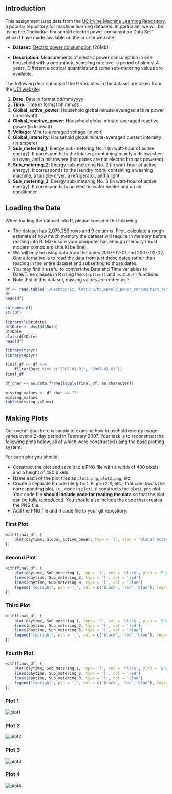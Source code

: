 ## Introduction

This assignment uses data from the [UC Irvine Machine Learning Repository](http://archive.ics.uci.edu/ml/), a popular repository for machine learning datasets. In particular, we will be using the "Individual household electric power consumption Data Set" which I have made available on the course web site:

* **Dataset**: [Electric power consumption](https://d396qusza40orc.cloudfront.net/exdata%2Fdata%2Fhousehold_power_consumption.zip) [20Mb]

* **Description**: Measurements of electric power consumption in one household with a one-minute sampling rate over a period of almost 4 years. Different electrical quantities and some sub-metering values are available.

The following descriptions of the 9 variables in the dataset are taken from the [UCI website](https://archive.ics.uci.edu/ml/datasets/Individual+household+electric+power+consumption):

1. **Date**: Date in format dd/mm/yyyy
2. **Time**: Time in format hh:mm:ss
3. **Global_active_power**: Household global minute-averaged active power (in kilowatt)
4. **Global_reactive_power**: Household global minute-averaged reactive power (in kilowatt)
5. **Voltage**: Minute-averaged voltage (in volt)
6. **Global_intensity**: Household global minute-averaged current intensity (in ampere)
7. **Sub_metering_1**: Energy sub-metering No. 1 (in watt-hour of active energy). It corresponds to the kitchen, containing mainly a dishwasher, an oven, and a microwave (hot plates are not electric but gas powered).
8. **Sub_metering_2**: Energy sub-metering No. 2 (in watt-hour of active energy). It corresponds to the laundry room, containing a washing machine, a tumble-dryer, a refrigerator, and a light.
9. **Sub_metering_3**: Energy sub-metering No. 3 (in watt-hour of active energy). It corresponds to an electric water heater and an air-conditioner.

## Loading the Data

When loading the dataset into R, please consider the following:

* The dataset has 2,075,259 rows and 9 columns. First, calculate a rough estimate of how much memory the dataset will require in memory before reading into R. Make sure your computer has enough memory (most modern computers should be fine).
* We will only be using data from the dates 2007-02-01 and 2007-02-02. One alternative is to read the data from just those dates rather than reading in the entire dataset and subsetting to those dates.
* You may find it useful to convert the Date and Time variables to Date/Time classes in R using the `strptime()` and `as.Date()` functions.
* Note that in this dataset, missing values are coded as `?`.

```R
df <- read.table('~/Desktop/Ex_Plotting/household_power_consumption.txt', header = T, sep = ';')
df
head(df)

colnames(df)
str(df)

library(lubridate)
df$Date <- dmy(df$Date)
df$Date
class(df$Date)
head(df)

library(tidyr)
library(dplyr)

final_df <- df %>%
    filter(Date %in% c("2007-02-01", "2007-02-02"))
final_df

df_char <- as.data.frame(lapply(final_df, as.character))

missing_values <- df_char == "?"
missing_values
table(missing_values)
```

## Making Plots

Our overall goal here is simply to examine how household energy usage varies over a 2-day period in February 2007. Your task is to reconstruct the following plots below, all of which were constructed using the base plotting system.

For each plot you should:

* Construct the plot and save it to a PNG file with a width of 480 pixels and a height of 480 pixels.
* Name each of the plot files as `plot1.png`, `plot2.png`, etc.
* Create a separate R code file (`plot1.R`, `plot2.R`, etc.) that constructs the corresponding plot, i.e., code in `plot1.R` constructs the `plot1.png` plot. Your code file **should include code for reading the data** so that the plot can be fully reproduced. You should also include the code that creates the PNG file.
* Add the PNG file and R code file to your git repository.

### First Plot

```R
with(final_df, {
    plot(daytime, Global_active_power, type = 'l', ylab = 'Global Active Power (kilowatts)', xlab = '')
})
```

### Second Plot

```R
with(final_df, {
    plot(daytime, Sub_metering_1, type= 'l', col = 'black', ylab = 'Energy sub metering', xlab = '')
    lines(daytime, Sub_metering_2, type = 'l', col = 'red')
    lines(daytime, Sub_metering_3, type = 'l', col = 'blue')
    legend('topright', pch = '_', col = c('black', 'red','blue'), legend = c('Sub_metering_1','Sub_metering_2','Sub_metering_3'))
})
```

### Third Plot

```R
with(final_df, {
    plot(daytime, Sub_metering_1, type= 'l', col = 'black', ylab = 'Energy sub metering', xlab = '')
    lines(daytime, Sub_metering_2, type = 'l', col = 'red')
    lines(daytime, Sub_metering_3, type = 'l', col = 'blue')
    legend('topright', pch = '_', col = c('black', 'red','blue'), legend = c('Sub_metering_1','Sub_metering_2','Sub_metering_3'))
})
```

### Fourth Plot

```R
with(final_df, {
    plot(daytime, Sub_metering_1, type= 'l', col = 'black', ylab = 'Energy sub metering', xlab = '')
    lines(daytime, Sub_metering_2, type = 'l', col = 'red')
    lines(daytime, Sub_metering_3, type = 'l', col = 'blue')
    legend('topright', pch = '_', col = c('black', 'red','blue'), legend = c('Sub_metering_1','Sub_metering_2','Sub_metering_3'))
})
```

### Plot 1
![plot1](plot1.png)

### Plot 2
![plot2](plot2.R.png)

### Plot 3
![plot3](plot3.png)

### Plot 4
![plot4](plot4.png)
